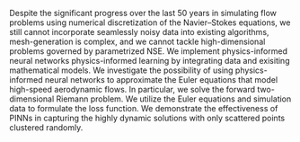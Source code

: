 Despite the significant progress over the last 50 years in simulating flow problems using 
numerical discretization of the Navier–Stokes equations, we still cannot incorporate 
seamlessly noisy data into existing algorithms, mesh-generation is complex, and we cannot 
tackle high-dimensional problems governed by parametrized NSE. We implement
physics-informed neural networks physics-informed learning by integrating data and exisiting mathematical models. We investigate the 
possibility of using physics-informed neural networks to approximate the Euler 
equations that model high-speed aerodynamic flows. In particular, we solve the forward two-dimensional
Riemann problem. We utilize the Euler equations and simulation data to 
formulate the loss function. We demonstrate the effectiveness of PINNs in capturing the 
highly dynamic solutions with only scattered points clustered randomly.
